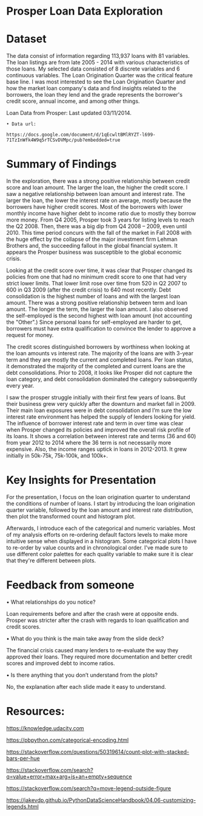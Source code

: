 # Prosper Loan Data Exploration


# Dataset
The data consist of information regarding 113,937 loans with 81 variables. The loan listings are from late 2005 - 2014 with various characteristics of those loans. My selected data consisted of 8 discrete variables and 6 continuous variables. The Loan Origination Quarter was the critical feature base line. I was most interested to see the Loan Origination Quarter and how the market loan company's data and find insights related to the borrowers, the loan they lend and the grade represents the borrower's credit score, annual income, and among other things.



Loan Data from Prosper: Last updated 03/11/2014.

    • Data url: 
    
    https://docs.google.com/document/d/1qEcwltBMlRYZT-l699-71TzInWfk4W9q5rTCSvDVMpc/pub?embedded=true
    
    
# Summary of Findings


In the exploration, there was a strong positive relationship between credit score and loan amount. The larger the loan, the higher the credit score. I saw a negative relationship between loan amount and interest rate. The larger the loan, the lower the interest rate on average, mostly because the borrowers have higher credit scores. Most of the borrowers with lower monthly income have higher debt to income ratio due to mostly they borrow more money. From Q4 2005, Prosper took 3 years for listing levels to reach the Q2 2008. Then, there was a big dip from Q4 2008 – 2009, even until 2010. This time period concurs with the fall of the market in Fall 2008 with the huge effect by the collapse of the major investment firm Lehman Brothers and, the succeeding fallout in the global financial system. It appears the Prosper business was susceptible to the global economic crisis. 


Looking at the credit score over time, it was clear that Prosper changed its policies from one that had no minimum credit score to one that had very strict lower limits. That lower limit rose over time from 520 in Q2 2007 to 600 in Q3 2009 (after the credit crisis) to 640 most recently. Debt consolidation is the highest number of loans and with the largest loan amount. There was a strong positive relationship between term and loan amount. The longer the term, the larger the loan amount. I also observed the self-employed is the second highest with loan amount (not accounting the "Other".) Since personal loans for self-employed are harder to get, borrowers must have extra qualification to convince the lender to approve a request for money. 


The credit scores distinguished borrowers by worthiness when looking at the loan amounts vs interest rate. The majority of the loans are with 3-year term and they are mostly the current and completed loans. Per loan status, it demonstrated the majority of the completed and current loans are the debt consolidations. Prior to 2008, it looks like Prosper did not capture the loan category, and debt consolidation dominated the category subsequently every year. 


I saw the prosper struggle initially with their first few years of loans. But their business grew very quickly after the downturn and market fall in 2009. Their main loan exposures were in debt consolidation and I’m sure the low interest rate environment has helped the supply of lenders looking for yield. The influence of borrower interest rate and term in over time was clear when Prosper changed its policies and improved the overall risk profile of its loans. It shows a correlation between interest rate and terms (36 and 60) from year 2012 to 2014 where the 36 term is not necessarily more expensive. Also, the income ranges uptick in loans in 2012-2013. It grew initially in 50k-75k, 75k-100k, and 100k+.




# Key Insights for Presentation 


For the presentation, I focus on the loan origination quarter to understand the conditions of number of loans. I start by introducing the loan origination quarter variable, followed by the loan amount and interest rate distribution, then plot the transformed count and histogram plot. 


Afterwards, I introduce each of the categorical and numeric variables. Most of my analysis efforts on re-ordering default factors levels to make more intuitive sense when displayed in a histogram. Some categorical plots I have to re-order by value counts and in chronological order. I've made sure to use different color palettes for each quality variable to make sure it is clear that they're different between plots.



# Feedback from someone

• What relationships do you notice?

Loan requirements before and after the crash were at opposite ends. Prosper was stricter after the crash with regards to loan qualification and credit scores.

• What do you think is the main take away from the slide deck?

The financial crisis caused many lenders to re-evaluate the way they approved their loans. They required more documentation and better credit scores and improved debt to income ratios. 

• Is there anything that you don’t understand from the plots? 

No, the explanation after each slide made it easy to understand.



# Resources:
https://knowledge.udacity.com

https://pbpython.com/categorical-encoding.html

https://stackoverflow.com/questions/50319614/count-plot-with-stacked-bars-per-hue

https://stackoverflow.com/search?q=value+error+max+arg+is+an+empty+sequence

https://stackoverflow.com/search?q=move-legend-outside-figure

https://jakevdp.github.io/PythonDataScienceHandbook/04.06-customizing-legends.html
